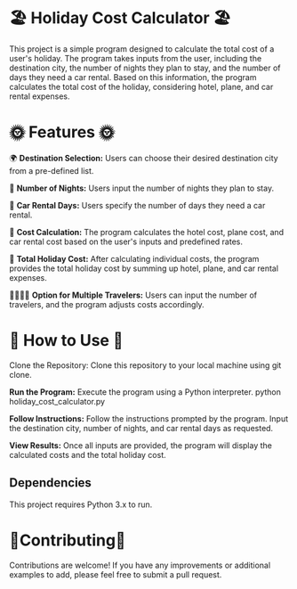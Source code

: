 # :beach_umbrella:	 Holiday Cost Calculator :beach_umbrella:	
This project is a simple program designed to calculate the total cost of a user's holiday. The program takes inputs from the user, including the destination city, the number of nights they plan to stay, and the number of days they need a car rental. Based on this information, the program calculates the total cost of the holiday, considering hotel, plane, and car rental expenses.

# :sun_with_face:	 Features :sun_with_face:	

:earth_africa:	**Destination Selection:** Users can choose their desired destination city from a pre-defined list.

:new_moon_with_face:	**Number of Nights:** Users input the number of nights they plan to stay.

:car: **Car Rental Days:** Users specify the number of days they need a car rental.

:1234:	**Cost Calculation:** The program calculates the hotel cost, plane cost, and car rental cost based on the user's inputs and predefined rates.

:money_mouth_face:	**Total Holiday Cost:** After calculating individual costs, the program provides the total holiday cost by summing up hotel, plane, and car rental expenses.

:family_woman_woman_girl_boy: **Option for Multiple Travelers:** Users can input the number of travelers, and the program adjusts costs accordingly.


# :footprints: How to Use :footprints:	
Clone the Repository: Clone this repository to your local machine using git clone.

**Run the Program:** Execute the program using a Python interpreter.
python holiday_cost_calculator.py

**Follow Instructions:** Follow the instructions prompted by the program. Input the destination city, number of nights, and car rental days as requested.

**View Results:** Once all inputs are provided, the program will display the calculated costs and the total holiday cost.


## Dependencies
This project requires Python 3.x to run.

# :busts_in_silhouette:Contributing:busts_in_silhouette:	
Contributions are welcome! If you have any improvements or additional examples to add, please feel free to submit a pull request.

